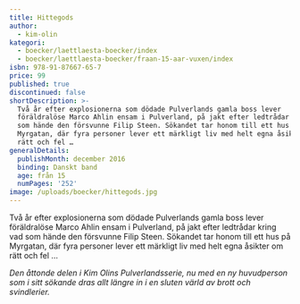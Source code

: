 ```yaml
---
title: Hittegods
author:
  - kim-olin
kategori:
  - boecker/laettlaesta-boecker/index
  - boecker/laettlaesta-boecker/fraan-15-aar-vuxen/index
isbn: 978-91-87667-65-7
price: 99
published: true
discontinued: false
shortDescription: >-
  Två år efter explosionerna som dödade Pulverlands gamla boss lever
  föräldralöse Marco Ahlin ensam i Pulverland, på jakt efter ledtrådar kring vad
  som hände den försvunne Filip Steen. Sökandet tar honom till ett hus på
  Myrgatan, där fyra personer lever ett märkligt liv med helt egna åsikter om
  rätt och fel …
generalDetails:
  publishMonth: december 2016
  binding: Danskt band
  age: från 15
  numPages: '252'
image: /uploads/boecker/hittegods.jpg
---
```

Två år efter explosionerna som dödade Pulverlands gamla boss lever föräldralöse Marco Ahlin ensam i Pulverland, på jakt efter ledtrådar kring vad som hände den försvunne Filip Steen. Sökandet tar honom till ett hus på Myrgatan, där fyra personer lever ett märkligt liv med helt egna åsikter om rätt och fel …

_Den åttonde delen i Kim Olins Pulverlands­serie, nu med en ny huvudperson som i sitt sökande dras allt längre in i en sluten värld av brott och svindlerier._

